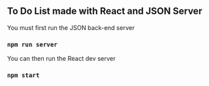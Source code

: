 ## To Do List made with React and JSON Server

You must first run the JSON back-end server

### `npm run server`

You can then run the React dev server

### `npm start`
